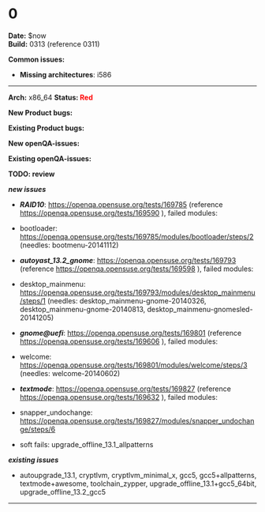 # 0


**Date:** $now  
**Build:** 0313 (reference 0311)  

**Common issues:**
 * **Missing architectures**: i586
<hr>

**Arch:** x86_64
**Status: <font color="red">Red</font>**

**New Product bugs:**



**Existing Product bugs:**



**New openQA-issues:**



**Existing openQA-issues:**



**TODO: review**

***new issues***

* ***RAID10***: https://openqa.opensuse.org/tests/169785 (reference https://openqa.opensuse.org/tests/169590 ), failed modules:
 * bootloader: https://openqa.opensuse.org/tests/169785/modules/bootloader/steps/2 (needles: bootmenu-20141112)

* ***autoyast_13.2_gnome***: https://openqa.opensuse.org/tests/169793 (reference https://openqa.opensuse.org/tests/169598 ), failed modules:
 * desktop_mainmenu: https://openqa.opensuse.org/tests/169793/modules/desktop_mainmenu/steps/1 (needles: desktop_mainmenu-gnome-20140326, desktop_mainmenu-gnome-20140813, desktop_mainmenu-gnomesled-20141205)

* ***gnome@uefi***: https://openqa.opensuse.org/tests/169801 (reference https://openqa.opensuse.org/tests/169606 ), failed modules:
 * welcome: https://openqa.opensuse.org/tests/169801/modules/welcome/steps/3 (needles: welcome-20140602)

* ***textmode***: https://openqa.opensuse.org/tests/169827 (reference https://openqa.opensuse.org/tests/169632 ), failed modules:
 * snapper_undochange: https://openqa.opensuse.org/tests/169827/modules/snapper_undochange/steps/6 

* soft fails: upgrade_offline_13.1_allpatterns

***existing issues***

* autoupgrade_13.1, cryptlvm, cryptlvm_minimal_x, gcc5, gcc5+allpatterns, textmode+awesome, toolchain_zypper, upgrade_offline_13.1+gcc5_64bit, upgrade_offline_13.2_gcc5


---
